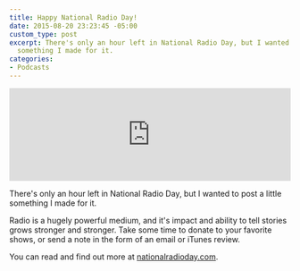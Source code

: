 ```yaml
---
title: Happy National Radio Day!
date: 2015-08-20 23:23:45 -05:00
custom_type: post
excerpt: There's only an hour left in National Radio Day, but I wanted to post a little
  something I made for it.
categories:
- Podcasts
---
```


<iframe width="100%" height="166" scrolling="no" frameborder="no" src="https://w.soundcloud.com/player/?url=https%3A//api.soundcloud.com/tracks/220146880&amp;color=ff5500&amp;auto_play=false&amp;hide_related=false&amp;show_comments=true&amp;show_user=true&amp;show_reposts=false"></iframe>

There's only an hour left in National Radio Day, but I wanted to post a little something I made for it.

Radio is a hugely powerful medium, and it's impact and ability to tell stories grows stronger and stronger. Take some time to donate to your favorite shows, or send a note in the form of an email or iTunes review.

You can read and find out more at [nationalradioday.com](http://www.nationalradioday.com/).
